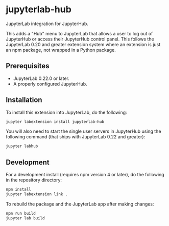 # jupyterlab-hub

JupyterLab integration for JupyterHub.

This adds a "Hub" menu to JupyterLab that allows a user to log out of JupyterHub
or access their JupyterHub control panel. This follows the JupyterLab 0.20 and
greater extension system where an extension is just an npm package, not wrapped
in a Python package.

## Prerequisites

* JupyterLab 0.22.0 or later.
* A properly configured JupyterHub.

## Installation

To install this extension into JupyterLab, do the following:

```bash
jupyter labextension install jupyterlab-hub
```

You will also need to start the single user servers in JupyterHub using the following command (that ships with JupyterLab 0.22 and greater):

```bash
jupyter labhub
```

## Development

For a development install (requires npm version 4 or later), do the following in the repository directory:

```bash
npm install
jupyter labextension link .
```

To rebuild the package and the JupyterLab app after making changes:

```bash
npm run build
jupyter lab build
```


